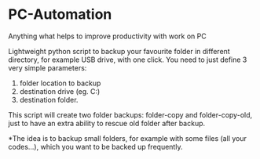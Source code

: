 # PC-Automation
Anything what helps to improve productivity with work on PC

Lightweight python script to backup your favourite folder in different directory, for example USB drive, with one click.
You need to just define 3 very simple parameters:
  1. folder location to backup
  2. destination drive (eg. C:\)
  3. destination folder.

This script will create two folder backups: folder-copy and folder-copy-old, just to have an extra ability to rescue old folder after backup.

*The idea is to backup small folders, for example with some files (all your codes...), which you want to be backed up frequently.
